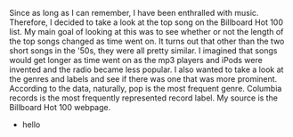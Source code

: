 Since as long as I can remember, I have been enthralled with music. Therefore, I decided to take a look at the top song on the Billboard Hot 100 list. My main goal of looking at this was to see whether or not the length of the top songs changed as time went on. It turns out that other than the two short songs in the '50s, they were all pretty similar. I imagined that songs would get longer as time went on as the mp3 players and iPods were invented and the radio became less popular. I also wanted to take a look at the genres and labels and see if there was one that was more prominent. According to the data, naturally, pop is the most frequent genre. Columbia records is the most frequently represented record label. My source is the Billboard Hot 100 webpage. 
* hello
